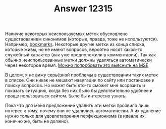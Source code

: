 ﻿---
title: "Answer 12315"
se.owner.user_id: 176217
se.owner.display_name: "αλεχολυτ"
se.owner.link: "https://ru.meta.stackoverflow.com/users/176217/%ce%b1%ce%bb%ce%b5%cf%87%ce%bf%ce%bb%cf%85%cf%84"
se.answer_id: 12315
se.question_id: 12314
se.post_type: answer
se.is_accepted: False
---
<p>Наличие некоторых неиспользуемых меток обусловлено существованием синонимов (которые, правда, тоже не используются). Например, <a href="/questions/tagged/bookmarks" class="post-tag" title="показать вопросы с меткой [bookmarks]" aria-label="показать вопросы с меткой [bookmarks]" rel="tag" aria-labelledby="bookmarks-container">bookmarks</a>. Некоторые другие метки из конца списка, которые живы, но не имеют вопросов, вероятно носят какой-то служебный характер (как уже предположили в комментарии). Так как обычно неиспользованные метки должны удаляться автоматически через некоторое время. <a href="https://meta.stackexchange.com/q/385889/339911">Можно попробовать это выяснить на MSE</a>.</p>
<p>В целом, я не вижу серьёзной проблемы в существовании таких меток в списке. Они никак не мешают навигации по сайту или постановке и поиску вопросов. Но может быть кто-то сможет мне возразить и показать ситуацию, когда без них было бы действительно удобнее и проще пользоваться сайтом. Было бы интересно узнать.</p>
<p>Пока что для меня предложение удалить эти метки проявило лишь интерес к тому, почему они не удалились автоматически. А их удаление нужно только для удовлетворения перфекционизма (в идеале их, конечно же, быть не должно).</p>
